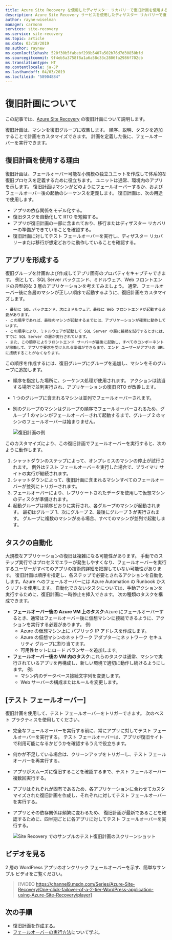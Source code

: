 ```yaml
---
title: Azure Site Recovery を使用したディザスター リカバリーで復旧計画を使用する | Microsoft Docs
description: Azure Site Recovery サービスを使用したディザスター リカバリーで復旧計画を使用する方法について説明します。
author: rayne-wiselman
manager: carmonm
services: site-recovery
ms.service: site-recovery
ms.topic: article
ms.date: 03/18/2019
ms.author: raynew
ms.openlocfilehash: 520f30b5fabebf299b5407a502b76d7d30850bfd
ms.sourcegitcommit: 9f4eb5a3758f8a1a6a58c33c2806fa2986f702cb
ms.translationtype: HT
ms.contentlocale: ja-JP
ms.lasthandoff: 04/03/2019
ms.locfileid: "58904884"
---
```

# <a name="about-recovery-plans"></a>復旧計画について

この記事では、[Azure Site Recovery](site-recovery-overview.md) の復旧計画について説明します。

復旧計画は、マシンを復旧グループに収集します。 順序、説明、タスクを追加することで計画をカスタマイズできます。 計画を定義した後に、フェールオーバーを実行できます。



## <a name="why-use-a-recovery-plan"></a>復旧計画を使用する理由

復旧計画は、フェールオーバー可能な小規模の独立ユニットを作成して体系的な復旧プロセスを定義するために役立ちます。 ユニットは通常、環境内のアプリを示します。 復旧計画はマシンがどのようにフェールオーバーするか、およびフェールオーバー後の起動のシーケンスを定義します。 復旧計画は、次の用途で使用します。

* アプリの依存関係をモデル化する。
* 復旧タスクを自動化して RTO を短縮する。
* アプリが復旧計画の一部に含まれており、移行またはディザスター リカバリーの準備ができていることを確認する。
* 復旧計画に対してテスト フェールオーバーを実行し、ディザスター リカバリーまたは移行が想定どおりに動作していることを確認する。


## <a name="model-apps"></a>アプリを形成する

復旧グループを計画および作成してアプリ固有のプロパティをキャプチャできます。 例として、SQL Server バックエンド、ミドルウェア、Web フロントエンドの典型的な 3 層のアプリケーションを考えてみましょう。 通常、フェールオーバー後に各層のマシンが正しい順序で起動するように、復旧計画をカスタマイズします。

    - 最初に SQL バックエンド、次にミドルウェア、最後に Web フロントエンドが起動する必要があります。
    - この順序であれば、最後のマシンが起動するまでには、アプリケーションが確実に動作しています。
    - この順序により、ミドルウェアが起動して SQL Server の層に接続を試行するときには、すでに SQL Server の層が実行されています。 
    - また、この順序によりフロントエンド サーバーが最後に起動し、すべてのコンポーネントが稼働して、アプリで要求を受け入れる準備ができるまで、エンド ユーザーがアプリの URL に接続することがなくなります。

この順序を作成するには、復旧グループにグループを追加し、マシンをそのグループに追加します。
- 順序を指定した場所に、シーケンス処理が使用されます。 アクションは該当する場所で並列実行され、アプリケーションの復旧 RTO が改善します。
- 1 つのグループに含まれるマシンは並列でフェールオーバーされます。
- 別のグループのマシンはグループの順序でフェールオーバーされるため、グループ 1 のマシンがフェールオーバーされて起動するまで、グループ 2 のマシンのフェールオーバーは始まりません。

    ![復旧計画の例](./media/recovery-plan-overview/rp.png)

このカスタマイズにより、この復旧計画でフェールオーバーを実行すると、次のように動作します。 

1. シャットダウンのステップによって、オンプレミスのマシンの停止が試行されます。 例外はテスト フェールオーバーを実行した場合で、プライマリ サイトの実行が継続されます。 
2. シャットダウンによって、復旧計画に含まれるマシンすべてのフェールオーバーが並列にトリガーされます。
3. フェールオーバーにより、レプリケートされたデータを使用して仮想マシンのディスクが準備されます。
4. 起動グループは順序どおりに実行され、各グループのマシンが起動されます。 最初はグループ 1、次にグループ 2、最後にグループ 3 が実行されます。 グループに複数のマシンがある場合、すべてのマシンが並列で起動します。


## <a name="automate-tasks"></a>タスクの自動化

大規模なアプリケーションの復旧は複雑になる可能性があります。 手動でのステップ実行ではプロセスでエラーが発生しやすくなり、フェールオーバーを実行するユーザーがすべてのアプリの技術的詳細を把握していない可能性があります。 復旧計画は順序を指定し、各ステップで必要とされるアクションを自動化します。Azure へのフェールオーバーには Azure Automation の Runbook かスクリプトを使用します。 自動化できないタスクについては、手動アクションを実行するために、復旧計画に一時停止を挿入できます。 次の種類のタスクを構成できます。

* **フェールオーバー後の Azure VM 上のタスク**:Azure にフェールオーバーするとき、通常はフェールオーバー後に仮想マシンに接続できるように、アクションを実行する必要があります。 例:  
    * Azure の仮想マシン上に パブリック IP アドレスを作成します。
    * Azure の仮想マシンのネットワーク アダプターにネットワーク セキュリティ グループに割り当てます。
    * 可用性セットにロード バランサーを追加します。
* **フェールオーバー後の VM 内のタスク**:これらのタスクは通常、マシンで実行されているアプリを再構成し、新しい環境で適切に動作し続けるようにします。 例: 
    * マシン内のデータベース接続文字列を変更します。
    * Web サーバーの構成またはルールを変更します。


## <a name="test-failover"></a>[テスト フェールオーバー]

復旧計画を使用して、テスト フェールオーバーをトリガーできます。 次のベスト プラクティスを使用してください。

- 完全なフェールオーバーを実行する前に、常にアプリに対してテスト フェールオーバーを実行する。 テスト フェールオーバーは、アプリが復旧サイトで利用可能になるかどうかを確認するうえで役立ちます。
- 何かが不足している場合は、クリーンアップをトリガーし、テスト フェールオーバーを再実行する。 
- アプリがスムーズに復旧することを確認するまで、テスト フェールオーバー複数回実行する。
- アプリはそれぞれが固有であるため、各アプリケーションに合わせてカスタマイズされた復旧計画を作成し、それぞれに対してテスト フェールオーバーを実行する。
- アプリとその依存関係は頻繁に変わるため、 復旧計画が最新であることを確認するために、四半期ごとに各アプリに対してテスト フェールオーバーを実行する。

    ![Site Recovery でのサンプルのテスト復旧計画のスクリーンショット](./media/recovery-plan-overview/rptest.png)

## <a name="watch-the-video"></a>ビデオを見る

2 層の WordPress アプリのオンクリック フェールオーバーを示す、簡単なサンプル ビデオをご覧ください。
    
> [!VIDEO https://channel9.msdn.com/Series/Azure-Site-Recovery/One-click-failover-of-a-2-tier-WordPress-application-using-Azure-Site-Recovery/player]



## <a name="next-steps"></a>次の手順

- 復旧計画を[作成する](site-recovery-create-recovery-plans.md)。
- [フェールオーバーの実行方法](site-recovery-failover.md)について学ぶ。  
